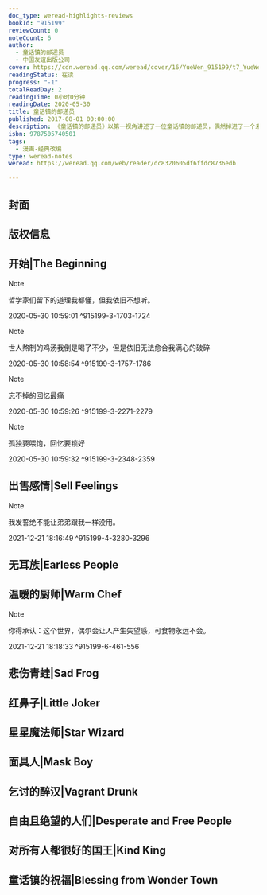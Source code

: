 ```yaml
---
doc_type: weread-highlights-reviews
bookId: "915199"
reviewCount: 0
noteCount: 6
author:
  - 童话镇的邮递员
  - 中国友谊出版公司
cover: https://cdn.weread.qq.com/weread/cover/16/YueWen_915199/t7_YueWen_915199.jpg
readingStatus: 在读
progress: "-1"
totalReadDay: 2
readingTime: 0小时0分钟
readingDate: 2020-05-30
title: 童话镇的邮递员
published: 2017-08-01 00:00:00
description: 《童话镇的邮递员》以第一视角讲述了一位童话镇的邮递员，偶然掉进了一个未知的世界。这里有为了金钱而卖出情感的服务员，为拒接流言而丧失耳朵的无耳族，为所有人烹制好心情的蛋糕店主，浓妆才能掩饰面无表情的脸的小丑，被分数束缚的中学生，被房价压垮的中年人……他一边行走一边歌唱，看着有些事情自然发生，有些轨迹无故消失。遇到的他们虽各怀心事，但都是最可爱的人啊。有些人一直试图成为真正的大人，竭力散发着“我超有趣的”、“我可有意思了”、“你看看我吧”的气息。但越这样他们越是孤单，因为割舍不掉最后一点点自我，最后一点点想法。邮递员的友情提示，你还真正拥有自己吗？——是的？那就可以继续前行了。
isbn: 9787505740501
tags:
  - 漫画-经典改编
type: weread-notes
weread: https://weread.qq.com/web/reader/dc8320605df6ffdc8736edb

---
```



## 封面

## 版权信息

## 开始|The Beginning

> [!NOTE] 
> 哲学家们留下的道理我都懂，但我依旧不想听。
> 
> 2020-05-30 10:59:01 ^915199-3-1703-1724

> [!NOTE] 
> 世人熬制的鸡汤我倒是喝了不少，但是依旧无法愈合我满心的破碎
> 
> 2020-05-30 10:58:54 ^915199-3-1757-1786

> [!NOTE] 
> 忘不掉的回忆最痛
> 
> 2020-05-30 10:59:26 ^915199-3-2271-2279

> [!NOTE] 
> 孤独要喂饱，回忆要锁好
> 
> 2020-05-30 10:59:32 ^915199-3-2348-2359

## 出售感情|Sell Feelings

> [!NOTE] 
> 我发誓绝不能让弟弟跟我一样没用。
> 
> 2021-12-21 18:16:49 ^915199-4-3280-3296

## 无耳族|Earless People

## 温暖的厨师|Warm Chef

> [!NOTE] 
> 你得承认：这个世界，偶尔会让人产生失望感，可食物永远不会。
> 
> 2021-12-21 18:18:33 ^915199-6-461-556

## 悲伤青蛙|Sad Frog

## 红鼻子|Little Joker

## 星星魔法师|Star Wizard

## 面具人|Mask Boy

## 乞讨的醉汉|Vagrant Drunk

## 自由且绝望的人们|Desperate and Free People

## 对所有人都很好的国王|Kind King

## 童话镇的祝福|Blessing from Wonder Town

